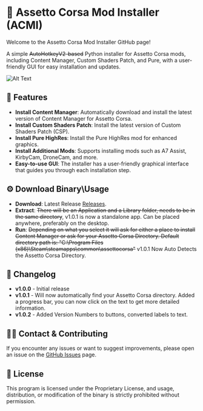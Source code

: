 # 📌 Assetto Corsa Mod Installer (ACMI)
Welcome to the Assetto Corsa Mod Installer GitHub page!

A simple ~~AutoHotkeyV2-based~~ Python installer for Assetto Corsa mods, including Content Manager, Custom Shaders Patch, and Pure, with a user-friendly GUI for easy installation and updates.

![Alt Text](https://i.imgur.com/aZZ9BZE.png)

## 🎯 Features
- **Install Content Manager**: Automatically download and install the latest version of Content Manager for Assetto Corsa.
- **Install Custom Shaders Patch**: Install the latest version of Custom Shaders Patch (CSP).
- **Install Pure HighRes**: Install the Pure HighRes mod for enhanced graphics.
- **Install Additional Mods**: Supports installing mods such as A7 Assist, KirbyCam, DroneCam, and more.
- **Easy-to-use GUI**: The installer has a user-friendly graphical interface that guides you through each installation step.

## ⚙️ Download Binary\Usage
- **Download**: Latest Release [Releases](https://github.com/RedManMods/ACMI/releases).
- **Extract**: ~~There will be an Application and a Library folder, needs to be in the same directory~~, v1.0.1 is now a standalone app. Can be placed anywhere, preferably on the desktop.
- **Run**: ~~Depending on what you select it will ask for either a place to install Content Manager or ask for your Assetto Corsa Directory. Default directory path is: "C:\Program Files (x86)\Steam\steamapps\common\assettocorsa"~~ v1.0.1 Now Auto Detects the Assetto Corsa Directory.

## 📢 Changelog
- **v1.0.0** - Initial release
- **v1.0.1** - Will now automatically find your Assetto Corsa directory. Added a progress bar, you can now click on the text to get more detailed information.
- **v1.0.2** - Added Version Numbers to buttons, converted labels to text.

## 🧑‍💻 Contact & Contributing
If you encounter any issues or want to suggest improvements, please open an issue on the [GitHub Issues](https://github.com/RedManMods/ACMI/issues) page.

## 📝 License
This program is licensed under the Proprietary License, and usage, distribution, or modification of the binary is strictly prohibited without permission.
